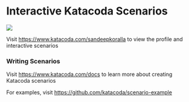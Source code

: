# Interactive Katacoda Scenarios

[![](http://shields.katacoda.com/katacoda/sandeepkoralla/count.svg)](https://www.katacoda.com/sandeepkoralla "Get your profile on Katacoda.com")

Visit https://www.katacoda.com/sandeepkoralla to view the profile and interactive scenarios

### Writing Scenarios
Visit https://www.katacoda.com/docs to learn more about creating Katacoda scenarios

For examples, visit https://github.com/katacoda/scenario-example
